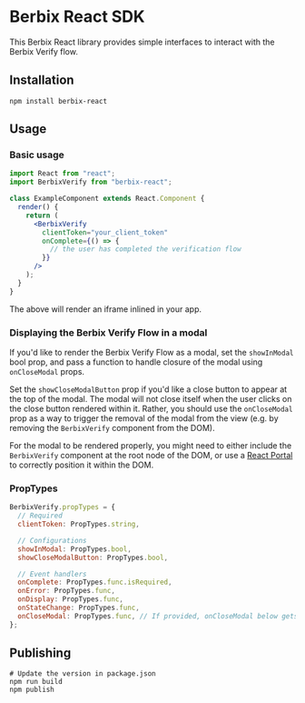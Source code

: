 # Berbix React SDK

This Berbix React library provides simple interfaces to interact with the Berbix Verify flow.

## Installation

    npm install berbix-react

## Usage

### Basic usage

```jsx
import React from "react";
import BerbixVerify from "berbix-react";

class ExampleComponent extends React.Component {
  render() {
    return (
      <BerbixVerify
        clientToken="your_client_token"
        onComplete={() => {
          // the user has completed the verification flow
        }}
      />
    );
  }
}
```

The above will render an iframe inlined in your app.

### Displaying the Berbix Verify Flow in a modal

If you'd like to render the Berbix Verify Flow as a modal, set the `showInModal` bool
prop, and pass a function to handle closure of the modal using `onCloseModal` props.

Set the `showCloseModalButton` prop if you'd like a close button to appear at the top of the modal. The modal will not close itself when the user clicks on the close button rendered within it.
Rather, you should use the `onCloseModal` prop as a way to trigger the removal of the modal
from the view (e.g. by removing the `BerbixVerify` component from the DOM).

For the modal to be rendered properly, you might need to either include the `BerbixVerify`
component at the root node of the DOM, or use a [React Portal](https://reactjs.org/docs/portals.html)
to correctly position it within the DOM.

### PropTypes

```js
BerbixVerify.propTypes = {
  // Required
  clientToken: PropTypes.string,

  // Configurations
  showInModal: PropTypes.bool,
  showCloseModalButton: PropTypes.bool,

  // Event handlers
  onComplete: PropTypes.func.isRequired,
  onError: PropTypes.func,
  onDisplay: PropTypes.func,
  onStateChange: PropTypes.func,
  onCloseModal: PropTypes.func, // If provided, onCloseModal below gets called when the user clicks the "close modal" button
};
```

## Publishing

    # Update the version in package.json
    npm run build
    npm publish
